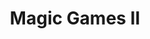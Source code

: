 ---
title: "Magic Games II"
url: /ciudad-autonoma-de-buenos-aires/magic-games-ii/
shop: juguetes
---